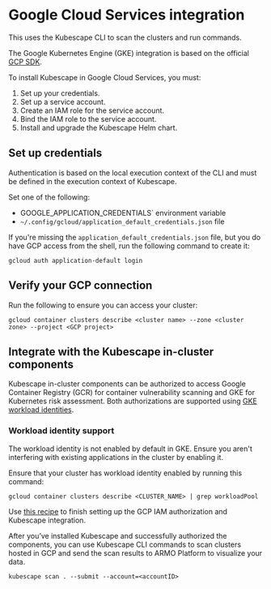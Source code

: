 # Google Cloud Services integration

This uses the Kubescape CLI to scan the clusters and run commands.

The Google Kubernetes Engine (GKE) integration is based on the official [GCP SDK](https://cloud.google.com/go/docs/reference).

To install Kubescape in Google Cloud Services, you must:

1. Set up your credentials.
2. Set up a service account.
3. Create an IAM role for the service account.
4. Bind the IAM role to the service account.
5. Install and upgrade the Kubescape Helm chart.

## Set up credentials

Authentication is based on the local execution context of the CLI and must be defined in the execution context of Kubescape.

Set one of the following:

- GOOGLE_APPLICATION_CREDENTIALS\` environment variable
- `~/.config/gcloud/application_default_credentials.json` file

If you're missing the `application_default_credentials.json` file, but you do have GCP access from the shell, run the following command to create it:

```Text Create login
gcloud auth application-default login
```

## Verify your GCP connection

Run the following to ensure you can access your cluster:

```Text Verify connection
gcloud container clusters describe <cluster name> --zone <cluster zone> --project <GCP project>
```

## Integrate with the Kubescape in-cluster components

Kubescape in-cluster components can be authorized to access Google Container Registry (GCR) for container vulnerability scanning and GKE for Kubernetes risk assessment. Both authorizations are supported using [GKE workload identities](https://cloud.google.com/kubernetes-engine/docs/concepts/workload-identity).

### Workload identity support

The workload identity is not enabled by default in GKE. Ensure you aren't interfering with existing applications in the cluster by enabling it.

Ensure that your cluster has workload identity enabled by running this command:

```Text Verify workload identity
gcloud container clusters describe <CLUSTER_NAME> | grep workloadPool
```

Use [this recipe](https://hub.armosec.io/recipes/setup-gcp-iam-authorization-for-in-cluster-installation-of-kubescape-in-gke-1) to finish setting up the GCP IAM authorization and Kubescape integration.

After you’ve installed Kubescape and successfully authorized the components, you can use Kubescape CLI commands to scan clusters hosted in GCP and send the scan results to ARMO Platform to visualize your data.

```Text Scan
kubescape scan . --submit --account=<accountID>
```
